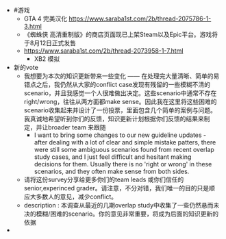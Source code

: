 - #游戏
	- GTA 4 完美汉化 https://www.saraba1st.com/2b/thread-2075786-1-3.html
	- 《蜘蛛侠 高清重制版》的商店页面现已上架Steam以及Epic平台。游戏将于8月12日正式发售
	- https://www.saraba1st.com/2b/thread-2073958-1-7.html
		- XB2 模拟
- 新的vote
	- 我想要为本次的知识更新带来一些变化 —— 在处理完大量清晰、简单的易错点之后，我仍然从大家的conflict case发现有残留的一些模糊不清的scenario，并且我感觉一个人很难做出决定。这些scenario中通常不存在right/wrong，往往从两方面都make sense。因此我在这里将这些困难的scenario收集起来并设计了一份投票，里面包含几个简单的案例与问题。我真诚地希望听到你们的反馈，知识更新计划根据你们反馈的结果来制定，并让broader team 来跟随
		- I want to bring some changes to our new guideline updates - after dealing with a lot of clear and simple mistake patters, there were still some ambiguous scenarios found from recent overlap study cases, and I just feel difficult and hesitant making decisions for them. Usually there is no 'right or wrong' in these scenarios, and they often make sense from both sides.
	- 请将这份survey分享给更多你们的team leads 或你们信任的senior,experinced grader。请注意，不分对错，我们唯一的目的只是顺应大多数人的意见，减少conflict。
	- description : 本调查从最近的几期overlap study中收集了一些仍然悬而未决的模糊/困难的scenario。你的意见非常重要，将成为后面的知识更新的依据
-